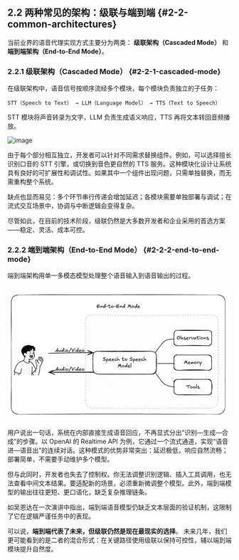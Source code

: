 ## 2.2 两种常见的架构：级联与端到端 {#2-2-common-architectures}
当前业界的语音代理实现方式主要分为两类： 
**级联架构（****Cascaded Mode****）** 和 **端到端架构（****End-to-End Mode****）**。

### 2.2.1 级联架构（Cascaded Mode） {#2-2-1-cascaded-mode}

在级联架构中，语音信号按顺序流经多个模块，每个模块负责独立的子任务：

`STT（Speech to Text） → LLM（Language Model） → TTS（Text to Speech）`

STT 模块将声音转录为文字，LLM 负责生成语义响应，TTS 再将文本转回音频播放。

<img width="790" height="414" alt="image" src="https://github.com/user-attachments/assets/72b96600-3107-4287-bd45-5bed12284d96" />


由于每个部分相互独立，开发者可以针对不同需求替换组件。例如，可以选择擅长识别口音的 STT 引擎，或切换到音色更自然的 TTS 服务。这种模块化设计让系统具有良好的可扩展性和调试性。如果其中一个组件出现问题，只需单独替换，而无需重构整个系统。

缺点也显而易见：多个环节串行传递会增加延迟；各模块需要单独部署与调试；在流式交互场景中，协调与中断逻辑会变得复杂。

尽管如此，在目前的技术阶段，级联仍然是大多数开发者和企业采用的首选方案——稳定、灵活、成本可控。

### 2.2.2 端到端架构（End-to-End Mode） {#2-2-2-end-to-end-mode}

端到端架构用单一多模态模型处理整个语音输入到语音输出的过程。

![alt text](/image/221-2.png)

用户说出一句话，系统在内部直接生成语音回应，不再显式分出“识别—生成—合成”的步骤。以 OpenAI 的 Realtime API 为例，它通过一个流式通道，实现“语音进—语音出”的连续对话。这种模式的优势非常突出：延迟极低，响应自然流畅；部署简单，不需要手动维护多个模型。

但与此同时，开发者也失去了控制权。你无法调整识别逻辑、插入工具调用，也无法查看中间文本结果。要适配新的场景，必须重新微调整个模型。此外，端到端模型的输出往往更短、更口语化，缺乏复杂推理链条。

如吴恩达在一次演讲中指出，端到端语音模型仍缺乏文本层面的验证机制，这限制了它在逻辑严谨任务中的表现。

可以说，**端到端代表了未来，但级联仍然是现在最现实的选择**。 未来几年，我们更可能看到的是二者的混合形式：在关键路径使用级联以保持可控性，辅以端到端模块提升自然度。
